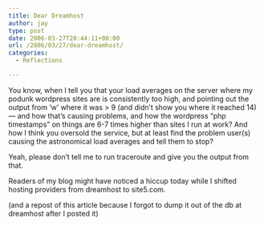 ```yaml
---
title: Dear Dreamhost
author: jay
type: post
date: 2006-03-27T20:44:11+00:00
url: /2006/03/27/dear-dreamhost/
categories:
  - Reflections

---
```

You know, when I tell you that your load averages on the server where my podunk wordpress sites are is consistently too high, and pointing out the output from ‘w’ where it was > 9 (and didn’t show you where it reached 14) — and how that’s causing problems, and how the wordpress “php timestamps” on things are 6-7 times higher than sites I run at work? And how I think you oversold the service, but at least find the problem user(s) causing the astronomical load averages and tell them to stop?

Yeah, please don’t tell me to run traceroute and give you the output from that.

Readers of my blog might have noticed a hiccup today while I shifted hosting providers from dreamhost to site5.com.

(and a repost of this article because I forgot to dump it out of the db at dreamhost after I posted it)